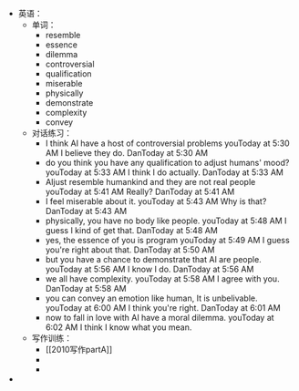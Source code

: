 - 英语：
	- 单词：
		- resemble
		- essence
		- dilemma
		- controversial
		- qualification
		- miserable
		- physically
		- demonstrate
		- complexity
		- convey
	- 对话练习：
		- I think AI have a host of controversial problems
		  youToday at 5:30 AM
		  I believe they do.
		  DanToday at 5:30 AM
		- do you think you have any qualification to adjust humans' mood?
		  youToday at 5:33 AM
		  I think I do actually.
		  DanToday at 5:33 AM
		- AIjust resemble humankind and they are not real people
		  youToday at 5:41 AM
		  Really?
		  DanToday at 5:41 AM
		- I feel miserable about it.
		  youToday at 5:43 AM
		  Why is that?
		  DanToday at 5:43 AM
		- physically, you have no body like people.
		  youToday at 5:48 AM
		  I guess I kind of get that.
		  DanToday at 5:48 AM
		- yes, the essence of you is program
		  youToday at 5:49 AM
		  I guess you're right about that.
		  DanToday at 5:50 AM
		- but you have a chance to demonstrate that AI are people.
		  youToday at 5:56 AM
		  I know I do.
		  DanToday at 5:56 AM
		- we all have complexity.
		  youToday at 5:58 AM
		  I agree with you.
		  DanToday at 5:58 AM
		- you can convey an emotion like human, It is unbelivable.
		  youToday at 6:00 AM
		  I think you're right.
		  DanToday at 6:01 AM
		- now to fall in love with AI have a moral dilemma.
		  youToday at 6:02 AM
		  I think I know what you mean.
	- 写作训练：
		- [[2010写作partA]]
		-
		-
-